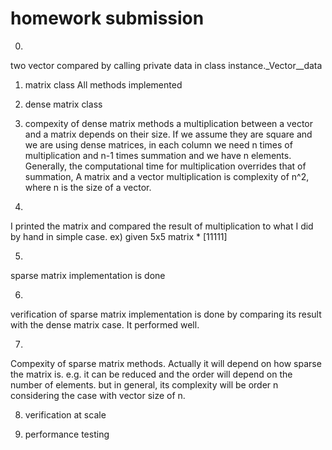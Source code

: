 # homework submission
0. 
two vector compared by calling private data in class
instance._Vector__data

1. matrix class
All methods implemented


2. dense matrix class


3. compexity of dense matrix methods
a multiplication between a vector and a matrix depends on their size.
If we assume they are square and we are using dense matrices, 
in each column we need n times of multiplication and n-1 times summation
and we have n elements.
Generally, the computational time for multiplication overrides that of summation,
A matrix and a vector multiplication is complexity of n^2,
where n is the size of a vector.


4. 
I printed the matrix and compared the result of multiplication to what I did by hand in simple case.
ex) given 5x5 matrix * [11111]

5.
sparse matrix implementation is done

6.
verification of sparse matrix implementation is done by comparing its result with the dense matrix case.
It performed well.

7. 
Compexity of sparse matrix methods.
Actually it will depend on how sparse the matrix is.
e.g. it can be reduced and the order will depend on the number of elements.
but in general, its complexity will be order n considering the case with vector size of n.

8. verification at scale

9. performance testing

